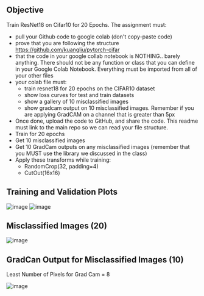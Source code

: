 Objective
---------

Train ResNet18 on Cifar10 for 20 Epochs. The assignment must:
- pull your Github code to google colab (don't copy-paste code)
- prove that you are following the structure https://github.com/kuangliu/pytorch-cifar 
- that the code in your google collab notebook is NOTHING.. barely anything. There should not be any function or class that you can define in your Google Colab Notebook. Everything must be imported from all of your other files
- your colab file must:
  - train resnet18 for 20 epochs on the CIFAR10 dataset
  - show loss curves for test and train datasets
  - show a gallery of 10 misclassified images
  - show gradcam output on 10 misclassified images. Remember if you are applying GradCAM on a channel that is greater than 5px
- Once done, upload the code to GitHub, and share the code. This readme must link to the main repo so we can read your file structure. 
- Train for 20 epochs
- Get 10 misclassified images
- Get 10 GradCam outputs on any misclassified images (remember that you MUST use the library we discussed in the class)
- Apply these transforms while training:
  - RandomCrop(32, padding=4)
  - CutOut(16x16)
  
 Training and Validation Plots
 ----------------------------
![image](https://user-images.githubusercontent.com/10797988/218083088-501ecbf3-d464-4547-9027-da33d11c46a0.png)
![image](https://user-images.githubusercontent.com/10797988/218083153-9c4d6482-0ac3-4876-99d0-76c685b6a788.png)

Misclassified Images (20)
--------------------
![image](https://user-images.githubusercontent.com/10797988/218083378-b708ebfe-cfde-4270-83e0-cd74de5f0444.png)

GradCan Output for Misclassified Images (10)
------------------------------------
Least Number of Pixels for Grad Cam = 8

![image](https://user-images.githubusercontent.com/10797988/218083551-a9799d93-956a-49df-8402-53b5be7b257c.png)
